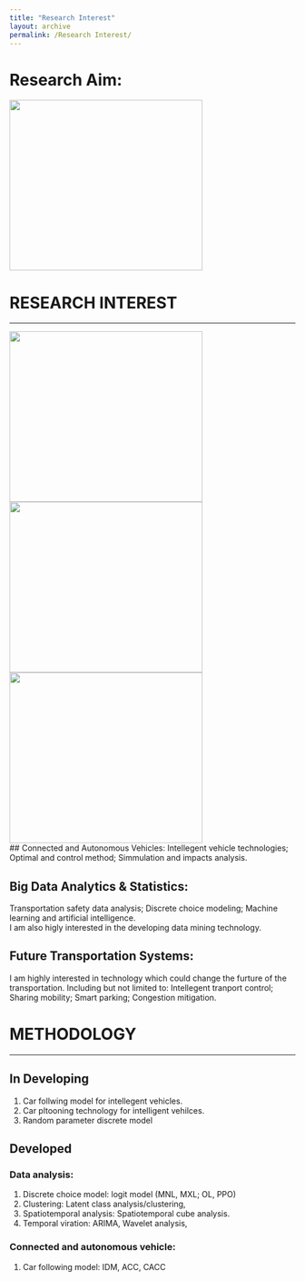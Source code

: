 ```yaml
---
title: "Research Interest"
layout: archive
permalink: /Research Interest/
---
```

# Research Aim:
<img src="https://lh5.googleusercontent.com/IenRxFyLuZjzk8Tr7bH-NbJYgCIKLgIzpKSwRCMbciZgvvzqL4ZkcQr90YiVuLIko89tYxo7-bUrGh0SjfqwVK7T0Xxe3Qm50DMCiTccVIDHMr5jg5o=w1280" width="340" height="300" algin="middle"><br>


# RESEARCH INTEREST
-----
<img src="https://lh6.googleusercontent.com/PRoBZq9Vp7ae-N-zohDNzkWBePRu4nvqRnxcg521nlmtbg7RorwXZUwqj0d6fvSiv9s_atDNy-B9pUq_2mohqqHgjT1vflTRcpHDCaipJ0QbVeL0-Fc4=w1280" width="340" height="300">
<img src="https://lh3.googleusercontent.com/KOw6ggYqWVv9Ziho-Fl-0BpQYdCE6SXtr7O3c_10dlSSVEjMk81SKrn-yE5v0SlEcXZUB5QUAYQtwljGIgRfCMNreHqiBSBHJAWHN_XlB1qc99mcvD4=w1280" width="340" height="300" >
<img src="https://lh6.googleusercontent.com/NZ0Hex32ntxnvby_ISMdbFONlPp3ms7s2y62pQ9gyJmOGXTUsRJpT56PTe3vpw2cF2YhsnUJn9xoVlLNKXJaP3afUxLjov2nQbkHnntDCqa4s0udL-c=w1280" width="340" height="300" >
<br>
## Connected and Autonomous Vehicles: 
Intellegent vehicle technologies; Optimal and control method; Simmulation and impacts analysis. 

## Big Data Analytics & Statistics:
Transportation safety data analysis; Discrete choice modeling; Machine learning and artificial intelligence.<br>
I am also higly interested in the developing data mining technology.

## Future Transportation Systems: 
I am highly interested in technology which could change the furture of the transportation. Including but not limited to: Intellegent tranport control; Sharing mobility; Smart parking; Congestion mitigation.<br>


# METHODOLOGY
-----
## In Developing
1. Car follwing model for intellegent vehicles.
1. Car pltooning technology for intelligent vehilces.
1. Random parameter discrete model 

## Developed
### Data analysis:
1. Discrete choice model: logit model (MNL, MXL; OL, PPO)
1. Clustering: Latent class analysis/clustering, 
1. Spatiotemporal analysis: Spatiotemporal cube analysis.
1. Temporal viration: ARIMA, Wavelet analysis,

### Connected and autonomous vehicle: 
1. Car following model: IDM, ACC, CACC


